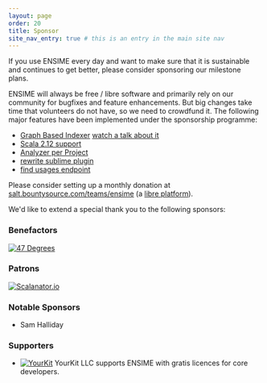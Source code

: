 ```yaml
---
layout: page
order: 20
title: Sponsor
site_nav_entry: true # this is an entry in the main site nav
---
```


If you use ENSIME every day and want to make sure that it is sustainable and continues to get better, please consider sponsoring our milestone plans.

ENSIME will always be free / libre software and primarily rely on our community for bugfixes and feature enhancements. But big changes take time that volunteers do not have, so we need to crowdfund it. The following major features have been implemented under the sponsorship programme:

- [Graph Based Indexer](https://github.com/ensime/ensime-server/pull/1747) [watch a talk about it](/talks/scalasphere17/)
- [Scala 2.12 support](https://github.com/ensime/ensime-server/pull/1703)
- [Analyzer per Project](https://github.com/ensime/ensime-server/pull/1807)
- [rewrite sublime plugin](https://github.com/ensime/ensime-server/issues/1778)
- [find usages endpoint](https://github.com/ensime/ensime-server/issues/1753)

Please consider setting up a monthly donation at [salt.bountysource.com/teams/ensime](https://salt.bountysource.com/teams/ensime) (a [libre platform](https://github.com/bountysource/core)).

We'd like to extend a special thank you to the following sponsors:

### Benefactors

[![47 Degrees](https://pbs.twimg.com/profile_images/575659950430535680/2ER-ouLq_200x200.png)](http://www.47deg.com/)

### Patrons

[![Scalanator.io](https://pbs.twimg.com/profile_images/731137083545391104/kAlT908G_200x200.jpg)](https://www.scalanator.io/)

### Notable Sponsors

- Sam Halliday

### Supporters

- [![YourKit](https://www.yourkit.com/images/yklogo.png)](https://www.yourkit.com/) YourKit LLC supports ENSIME with gratis licences for core developers.
